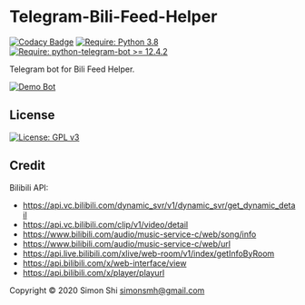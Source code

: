 # Telegram-Bili-Feed-Helper
[![Codacy Badge](https://api.codacy.com/project/badge/Grade/ee65189aead04bfda4aa6ac79f798628)](https://www.codacy.com/manual/simonsmh/telegram-bili-feed-helper?utm_source=github.com&amp;utm_medium=referral&amp;utm_content=simonsmh/telegram-bili-feed-helper&amp;utm_campaign=Badge_Grade)
[![Require: Python 3.8](https://img.shields.io/badge/Python-3.8-blue)](https://www.python.org/)
[![Require: python-telegram-bot >= 12.4.2](https://img.shields.io/badge/python--telegram--bot-%3E%3D%2012.4.2-blue)](https://github.com/python-telegram-bot/python-telegram-bot)

Telegram bot for Bili Feed Helper.

[![Demo Bot](https://img.shields.io/badge/Demo-Bot-green)](https://t.me/bilifeedbot)

## License

[![License: GPL v3](https://img.shields.io/badge/License-GPL%20v3-blue)](https://www.gnu.org/licenses/gpl-3.0)

## Credit

Bilibili API: 
- https://api.vc.bilibili.com/dynamic_svr/v1/dynamic_svr/get_dynamic_detail
- https://api.vc.bilibili.com/clip/v1/video/detail
- https://www.bilibili.com/audio/music-service-c/web/song/info
- https://www.bilibili.com/audio/music-service-c/web/url
- https://api.live.bilibili.com/xlive/web-room/v1/index/getInfoByRoom
- https://api.bilibili.com/x/web-interface/view
- https://api.bilibili.com/x/player/playurl

Copyright © 2020 Simon Shi <simonsmh@gmail.com>
